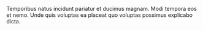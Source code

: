 Temporibus natus incidunt pariatur et ducimus magnam. Modi tempora eos et nemo. Unde quis voluptas ea placeat quo voluptas possimus explicabo dicta.